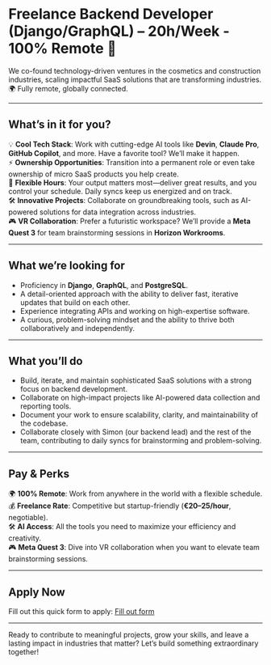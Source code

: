 # Freelance Backend Developer (Django/GraphQL) – 20h/Week - 100% Remote 🚀

We co-found technology-driven ventures in the cosmetics and construction industries, scaling impactful SaaS solutions that are transforming industries. 🌍 Fully remote, globally connected.

---

## **What’s in it for you?**

💡 **Cool Tech Stack**: Work with cutting-edge AI tools like **Devin**, **Claude Pro**, **GitHub Copilot**, and more. Have a favorite tool? We’ll make it happen.  
⚡ **Ownership Opportunities**: Transition into a permanent role or even take ownership of micro SaaS products you help create.  
🎯 **Flexible Hours**: Your output matters most—deliver great results, and you control your schedule. Daily syncs keep us energized and on track.  
🛠️ **Innovative Projects**: Collaborate on groundbreaking tools, such as AI-powered solutions for data integration across industries.  
🎮 **VR Collaboration**: Prefer a futuristic workspace? We’ll provide a **Meta Quest 3** for team brainstorming sessions in **Horizon Workrooms**.

---

## **What we’re looking for**

- Proficiency in **Django**, **GraphQL**, and **PostgreSQL**.
- A detail-oriented approach with the ability to deliver fast, iterative updates that build on each other.
- Experience integrating APIs and working on high-expertise software.
- A curious, problem-solving mindset and the ability to thrive both collaboratively and independently.

---

## **What you’ll do**

- Build, iterate, and maintain sophisticated SaaS solutions with a strong focus on backend development.  
- Collaborate on high-impact projects like AI-powered data collection and reporting tools. 
- Document your work to ensure scalability, clarity, and maintainability of the codebase.
- Collaborate closely with Simon (our backend lead) and the rest of the team, contributing to daily syncs for brainstorming and problem-solving.  

---

## **Pay & Perks**

🌍 **100% Remote**: Work from anywhere in the world with a flexible schedule.
💰 **Freelance Rate**: Competitive but startup-friendly (**€20–25/hour**, negotiable).  
🛠️ **AI Access**: All the tools you need to maximize your efficiency and creativity.  
🎮 **Meta Quest 3**: Dive into VR collaboration when you want to elevate team brainstorming sessions.

---

## **Apply Now**

Fill out this quick form to apply: [Fill out form](https://65xizcfrhdm.typeform.com/to/YV14SlCo)

---

Ready to contribute to meaningful projects, grow your skills, and leave a lasting impact in industries that matter? Let’s build something extraordinary together!
